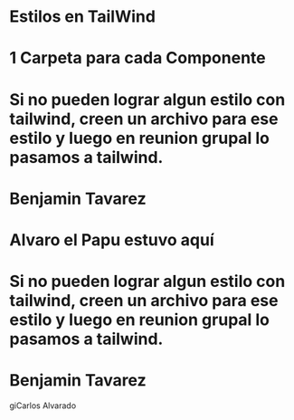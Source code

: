 # Estilos en TailWind

# 1 Carpeta para cada Componente

# Si no pueden lograr algun estilo con tailwind, creen un archivo para ese estilo y luego en reunion grupal lo pasamos a tailwind.

# Benjamin Tavarez

# Alvaro el Papu estuvo aquí

# Si no pueden lograr algun estilo con tailwind, creen un archivo para ese estilo y luego en reunion grupal lo pasamos a tailwind.

# Benjamin Tavarez

giCarlos Alvarado
